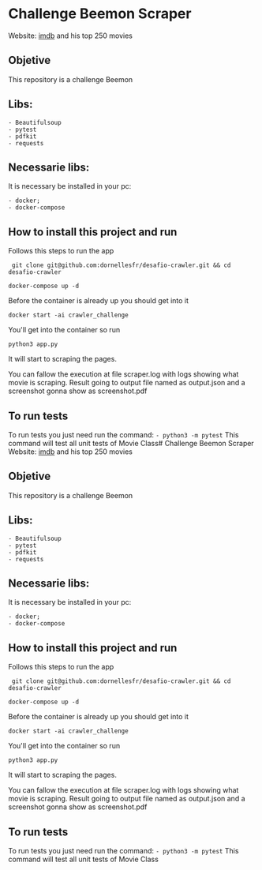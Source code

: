 # Challenge Beemon Scraper
 Website: [imdb](https://www.imdb.com/chart/top/?ref_=nv_mv_250) and his top 250 movies

## Objetive
This repository is a challenge Beemon

## Libs:
	- Beautifulsoup
	- pytest
	- pdfkit
	- requests

## Necessarie libs:
It is necessary be installed in your pc:

	- docker;
	- docker-compose
## How to install this project and run
Follows this steps to run the app

` git clone git@github.com:dornellesfr/desafio-crawler.git && cd desafio-crawler`

`docker-compose up -d`

Before the container is already up you should get into it

``docker start -ai crawler_challenge``

You'll get into the container so run

``python3 app.py``

It will start to scraping the pages.

You can fallow the execution at file scraper.log with logs showing what movie is scraping.
Result going to output file named as output.json and a screenshot gonna show as screenshot.pdf

## To run tests
To run tests you just need run the command:
 ``- python3 -m pytest``
This command will test all unit tests of Movie Class# Challenge Beemon Scraper
 Website: [imdb](https://www.imdb.com/chart/top/?ref_=nv_mv_250) and his top 250 movies

## Objetive
This repository is a challenge Beemon

## Libs:
	- Beautifulsoup
	- pytest
	- pdfkit
	- requests

## Necessarie libs:
It is necessary be installed in your pc:

	- docker;
	- docker-compose
## How to install this project and run
Follows this steps to run the app

` git clone git@github.com:dornellesfr/desafio-crawler.git && cd desafio-crawler`


`docker-compose up -d`

Before the container is already up you should get into it

``docker start -ai crawler_challenge``

You'll get into the container so run

``python3 app.py``

It will start to scraping the pages.

You can fallow the execution at file scraper.log with logs showing what movie is scraping.
Result going to output file named as output.json and a screenshot gonna show as screenshot.pdf

## To run tests
To run tests you just need run the command:
 ``- python3 -m pytest``
This command will test all unit tests of Movie Class